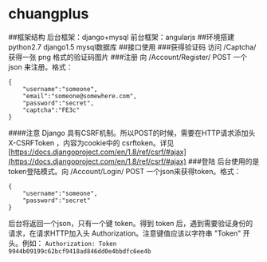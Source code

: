 # chuangplus
##框架结构
后台框架：django+mysql
前台框架：angularjs
##环境搭建
python2.7 django1.5 mysql数据库
##接口使用
###获得验证码
访问 /Captcha/ 获得一张 png 格式的验证码图片
###注册
向 /Account/Register/ POST 一个 json 来注册。格式：
<!--lang: javascript-->
    {
        "username":"someone",
        "email":"someone@somewhere.com",
        "password":"secret",
        "captcha":"FE3c"
    }
####注意
Django 具有CSRF机制。所以POST的时候，需要在HTTP请求添加头 X-CSRFToken ，内容为cookie中的 csrftoken。详见
[https://docs.djangoproject.com/en/1.8/ref/csrf/#ajax](https://docs.djangoproject.com/en/1.8/ref/csrf/#ajax)
###登陆
后台使用的是token登陆模式。向 /Account/Login/ POST 一个json来获得token。格式：
<!--lang: javascript-->
    {
        "username":"someone",
        "password":"secret"
    }
后台将返回一个json，只有一个键 token。得到 token 后，遇到需要验证身份的请求，在请求HTTP加入头 Authorization。注意键值应该以字符串 "Token" 开头。例如：
`Authorization: Token 9944b09199c62bcf9418ad846dd0e4bbdfc6ee4b`

